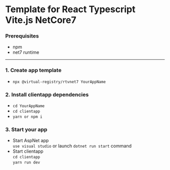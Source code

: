 # Template for React Typescript Vite.js NetCore7

### **Prerequisites**
- npm
- net7 runtime  
---

### **1. Create app template**
- `npx @virtual-registry/rtvnet7 YourAppName`

### 2. **Install clientapp dependencies**
- `cd YourAppName` 
- `cd clientapp`
- `yarn or npm i`

### 3. **Start your app**
- Start AspNet app  
  `use visual studio` or launch `dotnet run start` command
- Start clientapp  
  `cd clientapp`  
  `yarn run dev`
